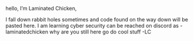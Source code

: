 hello, I’m Laminated Chicken,

I fall down rabbit holes sometimes and code found on the way down will be pasted here.
I am learning cyber security
can be reached on discord as - laminatedchicken
why are you still here go do cool stuff
-LC
